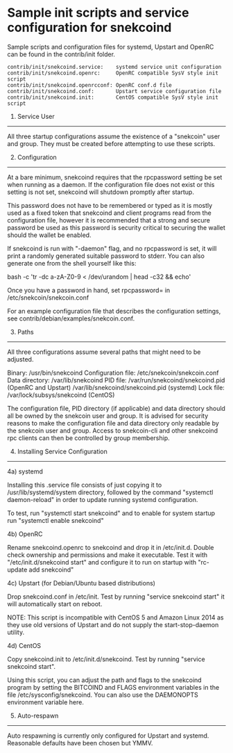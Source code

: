 Sample init scripts and service configuration for snekcoind
==========================================================

Sample scripts and configuration files for systemd, Upstart and OpenRC
can be found in the contrib/init folder.

    contrib/init/snekcoind.service:    systemd service unit configuration
    contrib/init/snekcoind.openrc:     OpenRC compatible SysV style init script
    contrib/init/snekcoind.openrcconf: OpenRC conf.d file
    contrib/init/snekcoind.conf:       Upstart service configuration file
    contrib/init/snekcoind.init:       CentOS compatible SysV style init script

1. Service User
---------------------------------

All three startup configurations assume the existence of a "snekcoin" user
and group.  They must be created before attempting to use these scripts.

2. Configuration
---------------------------------

At a bare minimum, snekcoind requires that the rpcpassword setting be set
when running as a daemon.  If the configuration file does not exist or this
setting is not set, snekcoind will shutdown promptly after startup.

This password does not have to be remembered or typed as it is mostly used
as a fixed token that snekcoind and client programs read from the configuration
file, however it is recommended that a strong and secure password be used
as this password is security critical to securing the wallet should the
wallet be enabled.

If snekcoind is run with "-daemon" flag, and no rpcpassword is set, it will
print a randomly generated suitable password to stderr.  You can also
generate one from the shell yourself like this:

bash -c 'tr -dc a-zA-Z0-9 < /dev/urandom | head -c32 && echo'

Once you have a password in hand, set rpcpassword= in /etc/snekcoin/snekcoin.conf

For an example configuration file that describes the configuration settings, 
see contrib/debian/examples/snekcoin.conf.

3. Paths
---------------------------------

All three configurations assume several paths that might need to be adjusted.

Binary:              /usr/bin/snekcoind
Configuration file:  /etc/snekcoin/snekcoin.conf
Data directory:      /var/lib/snekcoind
PID file:            /var/run/snekcoind/snekcoind.pid (OpenRC and Upstart)
                     /var/lib/snekcoind/snekcoind.pid (systemd)
Lock file:           /var/lock/subsys/snekcoind (CentOS)

The configuration file, PID directory (if applicable) and data directory
should all be owned by the snekcoin user and group.  It is advised for security
reasons to make the configuration file and data directory only readable by the
snekcoin user and group.  Access to snekcoin-cli and other snekcoind rpc clients
can then be controlled by group membership.

4. Installing Service Configuration
-----------------------------------

4a) systemd

Installing this .service file consists of just copying it to
/usr/lib/systemd/system directory, followed by the command
"systemctl daemon-reload" in order to update running systemd configuration.

To test, run "systemctl start snekcoind" and to enable for system startup run
"systemctl enable snekcoind"

4b) OpenRC

Rename snekcoind.openrc to snekcoind and drop it in /etc/init.d.  Double
check ownership and permissions and make it executable.  Test it with
"/etc/init.d/snekcoind start" and configure it to run on startup with
"rc-update add snekcoind"

4c) Upstart (for Debian/Ubuntu based distributions)

Drop snekcoind.conf in /etc/init.  Test by running "service snekcoind start"
it will automatically start on reboot.

NOTE: This script is incompatible with CentOS 5 and Amazon Linux 2014 as they
use old versions of Upstart and do not supply the start-stop-daemon utility.

4d) CentOS

Copy snekcoind.init to /etc/init.d/snekcoind. Test by running "service snekcoind start".

Using this script, you can adjust the path and flags to the snekcoind program by 
setting the BITCOIND and FLAGS environment variables in the file 
/etc/sysconfig/snekcoind. You can also use the DAEMONOPTS environment variable here.

5. Auto-respawn
-----------------------------------

Auto respawning is currently only configured for Upstart and systemd.
Reasonable defaults have been chosen but YMMV.


